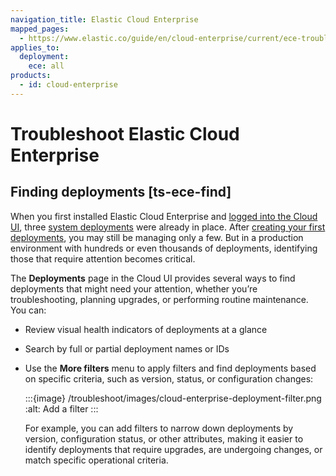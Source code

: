 ```yaml
---
navigation_title: Elastic Cloud Enterprise
mapped_pages:
  - https://www.elastic.co/guide/en/cloud-enterprise/current/ece-troubleshooting.html
applies_to:
  deployment:
    ece: all
products:
  - id: cloud-enterprise
---
```


# Troubleshoot Elastic Cloud Enterprise

## Finding deployments [ts-ece-find]

When you first installed Elastic Cloud Enterprise and [logged into the Cloud UI](/deploy-manage/deploy/cloud-enterprise/log-into-cloud-ui.md), three [system deployments](/deploy-manage/deploy/cloud-enterprise/system-deployments-configuration.md) were already in place. After [creating your first deployments](/deploy-manage/deploy/cloud-enterprise/create-deployment.md), you may still be managing only a few. But in a production environment with hundreds or even thousands of deployments, identifying those that require attention becomes critical.

The **Deployments** page in the Cloud UI provides several ways to find deployments that might need your attention, whether you’re troubleshooting, planning upgrades, or performing routine maintenance. You can:

* Review visual health indicators of deployments at a glance
* Search by full or partial deployment names or IDs
* Use the **More filters** menu to apply filters and find deployments based on specific criteria, such as version, status, or configuration changes:

    :::{image} /troubleshoot/images/cloud-enterprise-deployment-filter.png
    :alt: Add a filter
    :::

    For example, you can add filters to narrow down deployments by version, configuration status, or other attributes, making it easier to identify deployments that require upgrades, are undergoing changes, or match specific operational criteria.